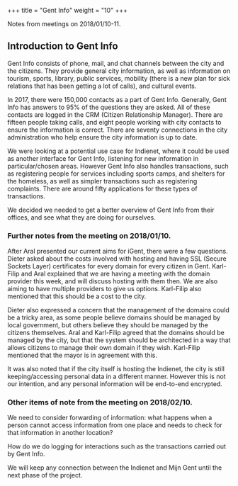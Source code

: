 +++
title = "Gent Info"
weight = "10"
+++

Notes from meetings on 2018/01/10-11.

## Introduction to Gent Info

Gent Info consists of phone, mail, and chat channels between the city and the citizens. They provide general city information, as well as information on tourism, sports, library, public services, mobility (there is a new plan for sick relations that has been getting a lot of calls), and cultural events.

In 2017, there were 150,000 contacts as a part of Gent Info. Generally, Gent Info has answers to 95% of the questions they are asked. All of these contacts are logged in the CRM (Citizen Relationship Manager). There are fifteen people taking calls, and eight people working with city contacts to ensure the information is correct. There are seventy connections in the city administration who help ensure the city information is up to date.

We were looking at a potential use case for Indienet, where it could be used as another interface for Gent Info, listening for new information in particular/chosen areas. However Gent Info also handles transactions, such as registering people for services including sports camps, and shelters for the homeless, as well as simpler transactions such as registering complaints. There are around fifty applications for these types of transactions.

We decided we needed to get a better overview of Gent Info from their offices, and see what they are doing for ourselves.

### Further notes from the meeting on 2018/01/10.

After Aral presented our current aims for iGent, there were a few questions. Dieter asked about the costs involved with hosting and having SSL (Secure Sockets Layer) certificates for every domain for every citizen in Gent. Karl-Filip and Aral explained that we are having a meeting with the domain provider this week, and will discuss hosting with them then. We are also aiming to have multiple providers to give us options. Karl-Filip also mentioned that this should be a cost to the city.

Dieter also expressed a concern that the management of the domains could be a tricky area, as some people believe domains should be managed by local government, but others believe they should be managed by the citizens themselves. Aral and Karl-Filip agreed that the domains should be managed by the city, but that the system should be architected in a way that allows citizens to manage their own domain if they wish. Karl-Filip mentioned that the mayor is in agreement with this.

It was also noted that if the city itself is hosting the Indienet, the city is still keeping/accessing personal data in a different manner. However this is not our intention, and any personal information will be end-to-end encrypted.

### Other items of note from the meeting on 2018/02/10.

We need to consider forwarding of information: what happens when a person cannot access information from one place and needs to check for that information in another location?

How do we do logging for interactions such as the transactions carried out by Gent Info.

We will keep any connection between the Indienet and Mijn Gent until the next phase of the project.
